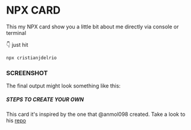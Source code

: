 # NPX CARD

This my NPX card show you a little bit about me directly via console or terminal

👇 just hit

```bash
npx cristianjdelrio
```

### SCREENSHOT

The final output might look something like this:

##### STEPS TO CREATE YOUR OWN

This card it's inspired by the one that @anmol098 created. Take a look to his [repo](https://github.com/anmol098/npx_card)
